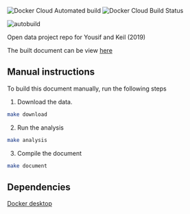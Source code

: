 ![Docker Cloud Automated build](https://img.shields.io/docker/cloud/automated/lcolling/odp-yousif)
![Docker Cloud Build Status](https://img.shields.io/docker/cloud/build/lcolling/odp-yousif)

![autobuild](https://github.com/ljcolling/odp-yousif/workflows/autobuild/badge.svg)

Open data project repo for Yousif and Keil (2019)

The built document can be view [here](https://git.colling.net.nz/odp-yousif/)


## Manual instructions

To build this document manually, run the following steps

1. Download the data. 

```bash
make download 
```

2. Run the analysis 

```bash
make analysis
```
    
3. Compile the document

```bash
make document
```

## Dependencies 

[Docker desktop](https://www.docker.com/products/docker-desktop/)
